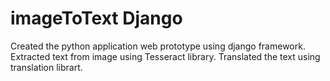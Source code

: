 # imageToText Django
Created the python application web prototype using django framework.
Extracted text from image using Tesseract library.
Translated the text using translation librart.

